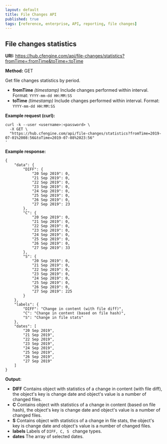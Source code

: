 ```yaml
---
layout: default
title: File Changes API
published: true
tags: [reference, enterprise, API, reporting, file changes]
---
```



## File changes statistics

**URI:** https://hub.cfengine.com/api/file-changes/statistics?fromTime=:fromTime&toTime=:toTime

**Method:** GET

Get file changes statistics by period.

* **fromTime** *(timestamp)*
    Include changes performed within interval. Format: `YYYY-mm-dd HH:MM:SS`
* **toTime** *(timestamp)*
    Include changes performed within interval. Format: `YYYY-mm-dd HH:MM:SS`

**Example request (curl):**

```
curl -k --user <username>:<password> \
  -X GET \
  "https://hub.cfengine.com/api/file-changes/statistics?fromTime=2019-07-01%2008:56&toTime=2019-07-08%2023:56"
'
```

**Example response:**

```
{
    "data": {
        "DIFF": {
            "20 Sep 2019": 0,
            "21 Sep 2019": 0,
            "22 Sep 2019": 0,
            "23 Sep 2019": 0,
            "24 Sep 2019": 0,
            "25 Sep 2019": 0,
            "26 Sep 2019": 0,
            "27 Sep 2019": 23
        },
        "C": {
            "20 Sep 2019": 0,
            "21 Sep 2019": 0,
            "22 Sep 2019": 0,
            "23 Sep 2019": 0,
            "24 Sep 2019": 0,
            "25 Sep 2019": 0,
            "26 Sep 2019": 0,
            "27 Sep 2019": 33
        },
        "S": {
            "20 Sep 2019": 0,
            "21 Sep 2019": 0,
            "22 Sep 2019": 0,
            "23 Sep 2019": 0,
            "24 Sep 2019": 0,
            "25 Sep 2019": 0,
            "26 Sep 2019": 0,
            "27 Sep 2019": 225
        }
    },
    "labels": {
        "DIFF": "Change in content (with file diff)",
        "C": "Change in content (based on file hash)",
        "S": "Change in file stats"
    },
    "dates": [
        "20 Sep 2019",
        "21 Sep 2019",
        "22 Sep 2019",
        "23 Sep 2019",
        "24 Sep 2019",
        "25 Sep 2019",
        "26 Sep 2019",
        "27 Sep 2019"
    ]
}
```

**Output:**

* **DIFF**
    Contains object with statistics of a change in content (with file diff), the object's key is change date and object's value is a number of changed files.
* **C**
    Contains object with statistics of a change in content (based on file hash), the object's key is change date and object's value is a number of changed files.
* **S**
    Contains object with statistics of a change in file stats, the object's key is change date and object's value is a number of changed files.
* **labels**
    Labels of `DIFF, C, S ` change types.
* **dates**
    The array of selected dates.
